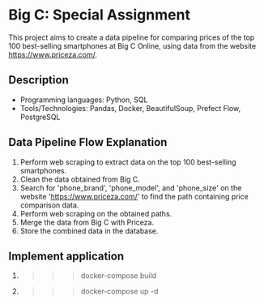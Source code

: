 # Big C: Special Assignment
This project aims to create a data pipeline for comparing prices of the top 100 best-selling smartphones at Big C Online, using data from the website https://www.priceza.com/.

## Description
- Programming languages: Python, SQL
- Tools/Technologies: Pandas, Docker, BeautifulSoup, Prefect Flow, PostgreSQL

## Data Pipeline Flow Explanation
1. Perform web scraping to extract data on the top 100 best-selling smartphones.
2. Clean the data obtained from Big C.
3. Search for 'phone_brand', 'phone_model', and 'phone_size' on the website 'https://www.priceza.com/' to find the path containing price comparison data.
4. Perform web scraping on the obtained paths.
5. Merge the data from Big C with Priceza.
6. Store the combined data in the database.

## Implement application
1. >>> docker-compose build
2. >>> docker-compose up -d